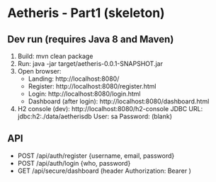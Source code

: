 # Aetheris - Part1 (skeleton)

## Dev run (requires Java 8 and Maven)
1. Build:
   mvn clean package
2. Run:
   java -jar target/aetheris-0.0.1-SNAPSHOT.jar
3. Open browser:
   - Landing: http://localhost:8080/
   - Register: http://localhost:8080/register.html
   - Login: http://localhost:8080/login.html
   - Dashboard (after login): http://localhost:8080/dashboard.html
4. H2 console (dev): http://localhost:8080/h2-console
   JDBC URL: jdbc:h2:./data/aetherisdb  User: sa  Password: (blank)

## API
- POST /api/auth/register  {username, email, password}
- POST /api/auth/login     {who, password}
- GET  /api/secure/dashboard  (header Authorization: Bearer <token>)
